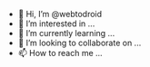 - 👋 Hi, I’m @webtodroid
- 👀 I’m interested in ...
- 🌱 I’m currently learning ...
- 💞️ I’m looking to collaborate on ...
- 📫 How to reach me ...

<!---
webtodroid/webtodroid is a ✨ special ✨ repository because its `README.md` (this file) appears on your GitHub profile.
You can click the Preview link to take a look at your changes.
--->
